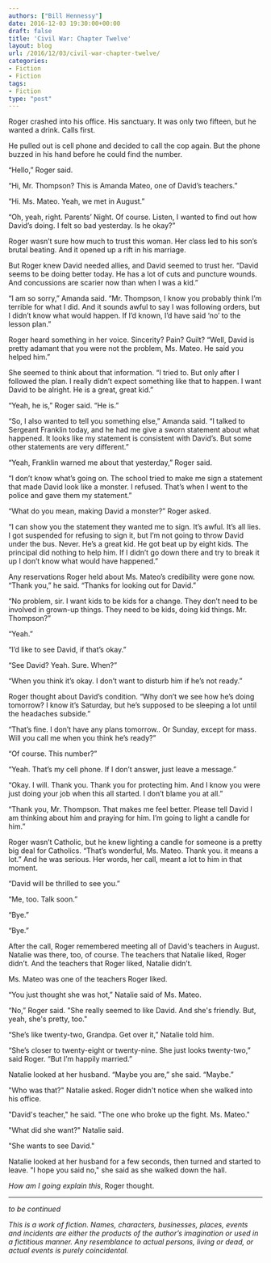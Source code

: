 ```yaml
---
authors: ["Bill Hennessy"]
date: 2016-12-03 19:30:00+00:00
draft: false
title: 'Civil War: Chapter Twelve'
layout: blog
url: /2016/12/03/civil-war-chapter-twelve/
categories:
- Fiction
- Fiction
tags:
- Fiction
type: "post"
---
```


Roger crashed into his office. His sanctuary. It was only two fifteen, but he wanted a drink. Calls first.

He pulled out is cell phone and decided to call the cop again. But the phone buzzed in his hand before he could find the number.

“Hello,” Roger said.

“Hi, Mr. Thompson? This is Amanda Mateo, one of David’s teachers.”

“Hi. Ms. Mateo. Yeah, we met in August.”

“Oh, yeah, right. Parents’ Night. Of course. Listen, I wanted to find out how David’s doing. I felt so bad yesterday. Is he okay?”

Roger wasn’t sure how much to trust this woman. Her class led to his son’s brutal beating. And it opened up a rift in his marriage.

But Roger knew David needed allies, and David seemed to trust her. “David seems to be doing better today. He has a lot of cuts and puncture wounds. And concussions are scarier now than when I was a kid.”

“I am so sorry,” Amanda said. “Mr. Thompson, I know you probably think I’m terrible for what I did. And it sounds awful to say I was following orders, but I didn’t know what would happen. If I’d known, I’d have said ‘no’ to the lesson plan.”

Roger heard something in her voice. Sincerity? Pain? Guilt? “Well, David is pretty adamant that you were not the problem, Ms. Mateo. He said you helped him.”

She seemed to think about that information. “I tried to. But only after I followed the plan. I really didn’t expect something like that to happen. I want David to be alright. He is a great, great kid.”

“Yeah, he is,” Roger said. “He is.”

“So, I also wanted to tell you something else,” Amanda said. “I talked to Sergeant Franklin today, and he had me give a sworn statement about what happened. It looks like my statement is consistent with David’s. But some other statements are very different.”

“Yeah, Franklin warned me about that yesterday,” Roger said.

“I don’t know what’s going on. The school tried to make me sign a statement that made David look like a monster. I refused. That’s when I went to the police and gave them my statement.”

“What do you mean, making David a monster?” Roger asked.

“I can show you the statement they wanted me to sign. It’s awful. It’s all lies. I got suspended for refusing to sign it, but I’m not going to throw David under the bus. Never. He’s a great kid. He got beat up by eight kids. The principal did nothing to help him. If I didn’t go down there and try to break it up I don’t know what would have happened.”

Any reservations Roger held about Ms. Mateo’s credibility were gone now. “Thank you,” he said. “Thanks for looking out for David.”

“No problem, sir. I want kids to be kids for a change. They don’t need to be involved in grown-up things. They need to be kids, doing kid things. Mr. Thompson?”

“Yeah.”

“I’d like to see David, if that’s okay.”

“See David? Yeah. Sure. When?”

“When you think it’s okay. I don’t want to disturb him if he’s not ready.”

Roger thought about David’s condition. “Why don’t we see how he’s doing tomorrow? I know it’s Saturday, but he’s supposed to be sleeping a lot until the headaches subside.”

“That’s fine. I don’t have any plans tomorrow.. Or Sunday, except for mass. Will you call me when you think he’s ready?”

“Of course. This number?”

“Yeah. That’s my cell phone. If I don’t answer, just leave a message.”

“Okay. I will. Thank you. Thank you for protecting him. And I know you were just doing your job when this all started. I don’t blame you at all.”

“Thank you, Mr. Thompson. That makes me feel better. Please tell David I am thinking about him and praying for him. I’m going to light a candle for him.”

Roger wasn’t Catholic, but he knew lighting a candle for someone is a pretty big deal for Catholics. “That’s wonderful, Ms. Mateo. Thank you. it means a lot.” And he was serious. Her words, her call, meant a lot to him in that moment.

“David will be thrilled to see you.”

“Me, too. Talk soon.”

“Bye.”

“Bye.”

After the call, Roger remembered meeting all of David's teachers in August. Natalie was there, too, of course. The teachers that Natalie liked, Roger didn’t. And the teachers that Roger liked, Natalie didn’t.

Ms. Mateo was one of the teachers Roger liked.

“You just thought she was hot,” Natalie said of Ms. Mateo.

“No,” Roger said. "She really seemed to like David. And she's friendly. But, yeah, she's pretty, too."

“She’s like twenty-two, Grandpa. Get over it,” Natalie told him.

“She’s closer to twenty-eight or twenty-nine. She just looks twenty-two,” said Roger. “But I’m happily married.”

Natalie looked at her husband. “Maybe you are,” she said. “Maybe.”

"Who was that?" Natalie asked. Roger didn't notice when she walked into his office.

"David's teacher," he said. "The one who broke up the fight. Ms. Mateo."

"What did she want?" Natalie said.

"She wants to see David."

Natalie looked at her husband for a few seconds, then turned and started to leave. "I hope you said no," she said as she walked down the hall.

_How am I going explain this_, Roger thought.



* * *



_to be continued_

_This is a work of fiction. Names, characters, businesses, places, events and incidents are either the products of the author’s imagination or used in a fictitious manner. Any resemblance to actual persons, living or dead, or actual events is purely coincidental._
